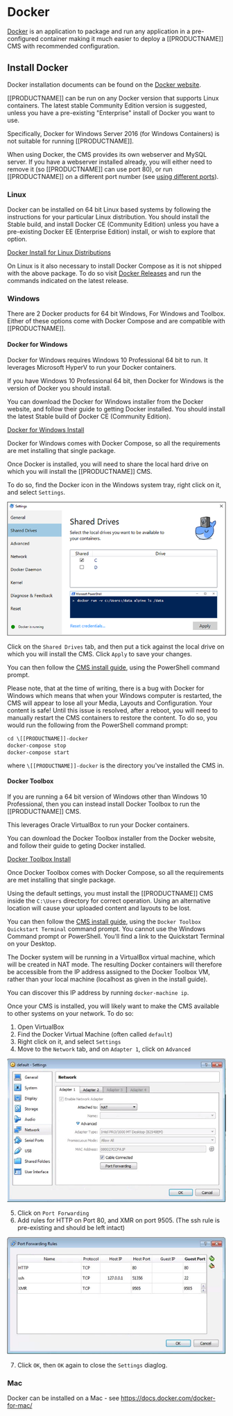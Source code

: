 <!--toc=getting_started-->
# Docker

[Docker](https://docker.com/) is an application to package and run any
application in a pre-configured container making it much easier to deploy a [[PRODUCTNAME]]
CMS with recommended configuration.

## Install Docker
Docker installation documents can be found on the
[Docker website](https://docs.docker.com/installation/).

[[PRODUCTNAME]] can be run on any Docker version that supports Linux containers. The latest stable Community Edition 
version is suggested, unless you have a pre-existing "Enterprise" install of Docker you want to use.

Specifically, Docker for Windows Server 2016 (for Windows Containers) is not suitable for running [[PRODUCTNAME]].

When using Docker, the CMS provides its own webserver and MySQL server. If you have a webserver installed already, you 
will either need to remove it (so [[PRODUCTNAME]] can use port 80), or run [[PRODUCTNAME]] on a different port number 
(see [using different ports](install_cms.html#using_different_ports)).

### Linux
Docker can be installed on 64 bit Linux based systems by following the instructions for your particular Linux 
distribution. You should install the Stable build, and install Docker CE (Community Edition) unless you have a 
pre-existing Docker EE (Enterprise Edition) install, or wish to explore that option.

[Docker Install for Linux Distributions](https://docs.docker.com/engine/installation/)

On Linux is it also necessary to install Docker Compose as it is not shipped with the above
package. To do so visit [Docker Releases](https://github.com/docker/compose/releases/latest) and
run the commands indicated on the latest release.

### Windows
There are 2 Docker products for 64 bit Windows, For Windows and Toolbox. Either of these options come with Docker 
Compose and are compatible with [[PRODUCTNAME]].

#### Docker for Windows
Docker for Windows requires Windows 10 Professional 64 bit to run. It leverages Microsoft HyperV to run your Docker 
containers.

If you have Windows 10 Professional 64 bit, then Docker for Windows is the version of Docker you should install.

You can download the Docker for Windows installer from the Docker website, and follow their guide to getting Docker 
installed. You should install the latest Stable build of Docker CE (Community Edition).

[Docker for Windows Install](https://docs.docker.com/docker-for-windows/install/)

Docker for Windows comes with Docker Compose, so all the requirements are met installing that single package.

Once Docker is installed, you will need to share the local hard drive on which you will install the [[PRODUCTNAME]] CMS.

To do so, find the Docker icon in the Windows system tray, right click on it, and select `Settings`.

![Docker for Windows Drive Sharing](img/install_docker_for_windows_drives.png)

Click on the `Shared Drives` tab, and then put a tick against the local drive on which you will install the CMS. 
Click `Apply` to save your changes.

You can then follow the [CMS install guide](install_cms.html), using the PowerShell command prompt.

Please note, that at the time of writing, there is a bug with Docker for Windows which means that when your Windows 
computer is restarted, the CMS will appear to lose all your Media, Layouts and Configuration. Your content is safe! 
Until this issue is resolved, after a reboot, you will need to manually restart the CMS containers to restore the 
content. To do so, you would run the following from the PowerShell command prompt:

```
cd \[[PRODUCTNAME]]-docker
docker-compose stop
docker-compose start
```

where `\[[PRODUCTNAME]]-docker` is the directory you've installed the CMS in.

#### Docker Toolbox
If you are running a 64 bit version of Windows other than Windows 10 Professional, then you can instead install Docker 
Toolbox to run the [[PRODUCTNAME]] CMS.

This leverages Oracle VirtualBox to run your Docker containers.

You can download the Docker Toolbox installer from the Docker website, and follow their guide to geting Docker 
installed.

[Docker Toolbox Install](https://www.docker.com/products/docker-toolbox)

Once Docker Toolbox comes with Docker Compose, so all the requirements are met installing that single package.

Using the default settings, you must install the [[PRODUCTNAME]] CMS inside the `C:\Users` directory for correct 
operation. Using an alternative location will cause your uploaded content and layouts to be lost.

You can then follow the [CMS install guide](install_cms.html), using the `Docker Toolbox Quickstart Terminal` command 
prompt. You cannot use the Windows Command prompt or PowerShell. You'll find a link to the Quickstart Terminal on your 
Desktop.

The Docker system will be running in a VirtualBox virtual machine, which will be created in NAT mode. The resulting 
Docker containers will therefore be accessible from the IP address assigned to the Docker Toolbox VM, rather than your 
local machine (localhost as given in the install guide).

You can discover this IP address by running `docker-machine ip`.

Once your CMS is installed, you will likely want to make the CMS available to other systems on your network. To do so:

1. Open VirtualBox
2. Find the Docker Virtual Machine (often called `default`)
3. Right click on it, and select `Settings`
4. Move to the `Network` tab, and on `Adapter 1`, click on `Advanced`

 ![Docker for Windows Drive Sharing](img/install_docker_toolbox_nat_1.jpg)

5. Click on `Port Forwarding`
6. Add rules for HTTP on Port 80, and XMR on port 9505. (The ssh rule is pre-existing and should be left intact)

 ![Docker for Windows Drive Sharing](img/install_docker_toolbox_nat_2.jpg)

7. Click `OK`, then `OK` again to close the `Settings` diaglog.


### Mac
Docker can be installed on a Mac - see https://docs.docker.com/docker-for-mac/

